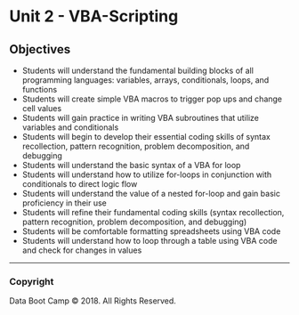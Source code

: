 # Unit 2 - VBA-Scripting

## Objectives

* Students will understand the fundamental building blocks of all programming languages: variables, arrays, conditionals, loops, and functions
* Students will create simple VBA macros to trigger pop ups and change cell values
* Students will gain practice in writing VBA subroutines that utilize variables and conditionals
* Students will begin to develop their essential coding skills of syntax recollection, pattern recognition, problem decomposition, and debugging
* Students will understand the basic syntax of a VBA for loop
* Students will understand how to utilize for-loops in conjunction with conditionals to direct logic flow
* Students will understand the value of a nested for-loop and gain basic proficiency in their use
* Students will refine their fundamental coding skills (syntax recollection, pattern recognition, problem decomposition, and debugging)
* Students will be comfortable formatting spreadsheets using VBA code
* Students will understand how to loop through a table using VBA code and check for changes in values

- - -

### Copyright

Data Boot Camp © 2018. All Rights Reserved.
